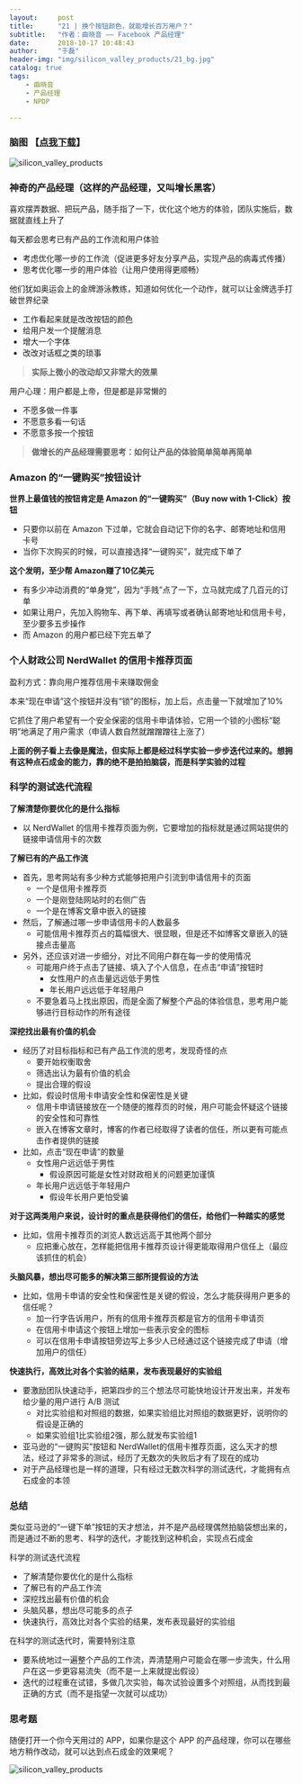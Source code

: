 ```yaml
---
layout:     post
title:      "21 | 换个按钮颜色，就能增长百万用户？"
subtitle:   "作者：曲晓音 —— Facebook 产品经理"
date:       2018-10-17 10:48:43
author:     "于磊"
header-img: "img/silicon_valley_products/21_bg.jpg"
catalog: true
tags:
    - 曲晓音
    - 产品经理
    - NPDP

---
```




### 脑图 【[点我下载](https://github.com/yuleizhuai/resources/raw/master/management/NPDP/Silicon_valley_products/20Services_for_product_growth.pdf)】

![silicon_valley_products](/img/silicon_valley_products/21The_midas_touch.png)





### 神奇的产品经理（这样的产品经理，又叫增长黑客）

喜欢摆弄数据、把玩产品，随手指了一下，优化这个地方的体验，团队实施后，数据就直线上升了

每天都会思考已有产品的工作流和用户体验

- 考虑优化哪一步的工作流（促进更多好友分享产品，实现产品的病毒式传播）
- 思考优化哪一步的用户体验（让用户使用得更顺畅）

他们犹如奥运会上的金牌游泳教练，知道如何优化一个动作，就可以让金牌选手打破世界纪录

- 工作看起来就是改改按钮的颜色
- 给用户发一个提醒消息
- 增大一个字体
- 改改对话框之类的琐事

> **实际上微小的改动却又非常大的效果**

用户心理：用户都是上帝，但是都是非常懒的

- 不愿多做一件事
- 不愿意多看一句话
- 不愿意多按一个按钮

> **做增长的产品经理需要思考：如何让产品的体验简单简单再简单**



### Amazon 的“一键购买”按钮设计

**世界上最值钱的按钮肯定是 Amazon 的“一键购买”（Buy now with 1-Click）按钮**

- 只要你以前在 Amazon 下过单，它就会自动记下你的名字、邮寄地址和信用卡号
- 当你下次购买的时候，可以直接选择“一键购买”，就完成下单了

**这个发明，至少帮 Amazon赚了10亿美元**

- 有多少冲动消费的“单身党”，因为“手贱”点了一下，立马就完成了几百元的订单
- 如果让用户，先加入购物车、再下单、再填写或者确认邮寄地址和信用卡号，至少要多五步操作
- 而 Amazon 的用户都已经下完五单了

 

### 个人财政公司 NerdWallet 的信用卡推荐页面

盈利方式：靠向用户推荐信用卡来赚取佣金

本来“现在申请”这个按钮并没有“锁”的图标，加上后，点击量一下就增加了10%

它抓住了用户希望有一个安全保密的信用卡申请体验，它用一个锁的小图标“聪明”地满足了用户需求（申请人数自然就蹭蹭蹭往上涨了）

**上面的例子看上去像是魔法，但实际上都是经过科学实验一步步迭代过来的。想拥有这种点石成金的能力，靠的绝不是拍拍脑袋，而是科学实验的过程**



### 科学的测试迭代流程

**了解清楚你要优化的是什么指标**

- 以 NerdWallet 的信用卡推荐页面为例，它要增加的指标就是通过网站提供的链接申请信用卡的次数

**了解已有的产品工作流**

- 首先，思考网站有多少种方式能够把用户引流到申请信用卡的页面
  - 一个是信用卡推荐页
  - 一个是刚登陆网站时的右侧广告
  - 一个是在博客文章中嵌入的链接
- 然后，了解通过哪一步申请信用卡的人数最多
  - 可能信用卡推荐页占的篇幅很大、很显眼，但是还不如博客文章嵌入的链接点击量高
- 另外，还应该对进一步细分，对比不同用户群在每一步的使用情况
  - 可能用户终于点击了链接、填入了个人信息，在点击“申请”按钮时
    - 女性用户的点击量远远低于男性
    - 年长用户远远低于年轻用户
  - 不要急着马上找出原因，而是全面了解整个产品的体验信息，思考用户能够进行目标动作的所有途径

**深挖找出最有价值的机会**

- 经历了对目标指标和已有产品工作流的思考，发现奇怪的点
  - 要开始权衡取舍
  - 筛选出认为最有价值的机会
  - 提出合理的假设
- 比如，假设时信用卡申请安全性和保密性是关键
  - 信用卡申请链接放在一个随便的推荐页的时候，用户可能会怀疑这个链接的安全性和可靠性
  - 嵌入在博客文章时，博客的作者已经取得了读者的信任，所以更有可能点击作者提供的链接
- 比如，点击“现在申请”的数量
  - 女性用户远远低于男性
    - 假设原因可能是女性对财政相关的问题更加谨慎
  - 年长用户远远低于年轻用户
    - 假设年长用户更怕受骗

**对于这两类用户来说，设计时的重点是获得他们的信任，给他们一种踏实的感觉**

- 比如，信用卡推荐页的浏览人数远远高于其他两个部分
  - 应把重心放在，怎样能把信用卡推荐页设计得更能取得用户信任上（最应该抓住的机会）

**头脑风暴，想出尽可能多的解决第三部所提假设的方法**

- 比如，信用卡申请的安全性和保密性是关键的假设，怎么才能获得用户更多的信任呢？
  - 加一行字告诉用户，所有的信用卡推荐页都是官方的信用卡申请页
  - 在信用卡申请这个按钮上增加一些表示安全的图标
  - 可以在信用卡申请按钮旁边写上多少人已经通过这个链接完成了申请（增加用户的信任）

**快速执行，高效比对各个实验的结果，发布表现最好的实验组**

- 要激励团队快速动手，把第四步的三个想法尽可能快地设计开发出来，并发布给少量的用户进行 A/B 测试
  - 对比实验组和对照组的数据，如果实验组比对照组的数据更好，说明你的假设是正确的
  - 如果实验组1比实验组2强，那么就发布实验组1
- 亚马逊的“一键购买”按钮和 NerdWallet的信用卡推荐页面，这么天才的想法，经过了非常多的测试，经历了无数次的失败后才有了现在的成功
- 对于产品经理也是一样的道理，只有经过无数次科学的测试迭代，才能拥有点石成金的本领



### 总结

类似亚马逊的“一键下单”按钮的天才想法，并不是产品经理偶然拍脑袋想出来的，而是通过不断的思考、科学的迭代，才能找到这种机会，实现点石成金

科学的测试迭代流程

- 了解清楚你要优化的是什么指标
- 了解已有的产品工作流
- 深挖找出最有价值的机会
- 头脑风暴，想出尽可能多的点子
- 快速执行，高效比对各个实验的结果，发布表现最好的实验组

在科学的测试迭代时，需要特别注意

- 要系统地过一遍整个产品的工作流，弄清楚用户可能会在哪一步流失，什么用户在这一步更容易流失（而不是一上来就提出假设）
- 迭代的过程重在试错，多做几次实验，每次试验设置多个对照组，从而找到最正确的方式（而不是指望一次就可以成功）



### 思考题

随便打开一个你今天用过的 APP，如果你是这个 APP 的产品经理，你可以在哪些地方稍作改动，就可以达到点石成金的效果呢？





![silicon_valley_products](/img/silicon_valley_products/share.jpeg)









































